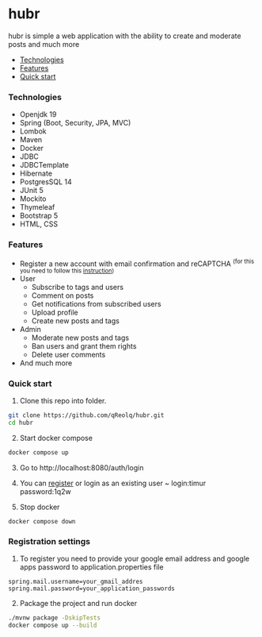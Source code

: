 # hubr

hubr is simple a web application with the ability to create and moderate posts and much more

* [Technologies](#technologies)
* [Features](#features)
* [Quick start](#quick-start)

### Technologies
  * Openjdk 19
  * Spring (Boot, Security, JPA, MVC)
  * Lombok
  * Maven
  * Docker
  * JDBC
  * JDBCTemplate
  * Hibernate
  * PostgresSQL 14
  * JUnit 5
  * Mockito
  * Thymeleaf
  * Bootstrap 5
  * HTML, CSS
 
### Features
  * Register a new account with email confirmation and reCAPTCHA    <sup> (for this you need to follow this [instruction](#registration-settings)) </sup>
  * User
     * Subscribe to tags and users
     * Сomment on posts
     * Get notifications from subscribed users
     * Upload profile
     * Create new posts and tags
  * Admin
    * Moderate new posts and tags
    * Ban users and grant them rights
    * Delete user comments
  * And much more


### Quick start
1. Clone this repo into folder.

```Bash
git clone https://github.com/qReolq/hubr.git
cd hubr
```
2. Start docker compose

```Bash
docker compose up
```
3. Go to http://localhost:8080/auth/login

4. You can [register](#registration-settings) or login as an existing user ~ login:timur password:1q2w

5. Stop docker
```
docker compose down
```

### Registration settings
1. To register you need to provide your google email address and google apps password to application.properties file

```properties
spring.mail.username=your_gmail_addres
spring.mail.password=your_application_passwords
```
2. Package the project and run docker
```Bash
./mvnw package -DskipTests
docker compose up --build
```
